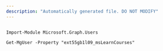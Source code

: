 ```yaml
---
description: "Automatically generated file. DO NOT MODIFY"
---
```


```powershellv2

Import-Module Microsoft.Graph.Users

Get-MgUser -Property "ext55gb1l09_msLearnCourses" 

```